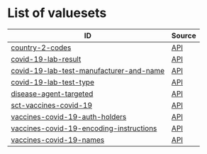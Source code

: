 # List of valuesets

| ID | Source |
| -- | ------ |
| [country-2-codes](country-2-codes.json) | [API](https://dgca-businessrule-service.ezdrav.si/valuesets/02f917a69bf200cad532e468397daa083084ace7886eb2fd200839449713d965) |
| [covid-19-lab-result](covid-19-lab-result.json) | [API](https://dgca-businessrule-service.ezdrav.si/valuesets/2f872ecaa9e649e663f40eb327ea696bbc4b6516cba222b22013c061be03248a) |
| [covid-19-lab-test-manufacturer-and-name](covid-19-lab-test-manufacturer-and-name.json) | [API](https://dgca-businessrule-service.ezdrav.si/valuesets/823e778f11f4faf437dd5e5c630afde5a77bc77ab10a441d337c87184238da43) |
| [covid-19-lab-test-type](covid-19-lab-test-type.json) | [API](https://dgca-businessrule-service.ezdrav.si/valuesets/9587cce5675b5fe6dcb37a98be808073f612067e2367720513ccfd18d34f3f05) |
| [disease-agent-targeted](disease-agent-targeted.json) | [API](https://dgca-businessrule-service.ezdrav.si/valuesets/a3024168311f506aa70bde1d177cb6a1d64bd5643d545d3337be1d48fb86ace2) |
| [sct-vaccines-covid-19](sct-vaccines-covid-19.json) | [API](https://dgca-businessrule-service.ezdrav.si/valuesets/d955b8d269bfc53c2191a2d40a89f65302481c0088d21c4ebe88a5145912a08b) |
| [vaccines-covid-19-auth-holders](vaccines-covid-19-auth-holders.json) | [API](https://dgca-businessrule-service.ezdrav.si/valuesets/def9790bdfe756ab846822b54424b92044edd1b4c40963f6306818737bca6382) |
| [vaccines-covid-19-encoding-instructions](vaccines-covid-19-encoding-instructions.json) | [API](https://dgca-businessrule-service.ezdrav.si/valuesets/4b12accd569eb581c65bec7e2b8cf573121cd48d1efb8e168694d024bbd2fd3f) |
| [vaccines-covid-19-names](vaccines-covid-19-names.json) | [API](https://dgca-businessrule-service.ezdrav.si/valuesets/683f0c023fa58925ff4a55ee43c0dda3433ea4e73de98a7d8718ff8271e72f27) |
